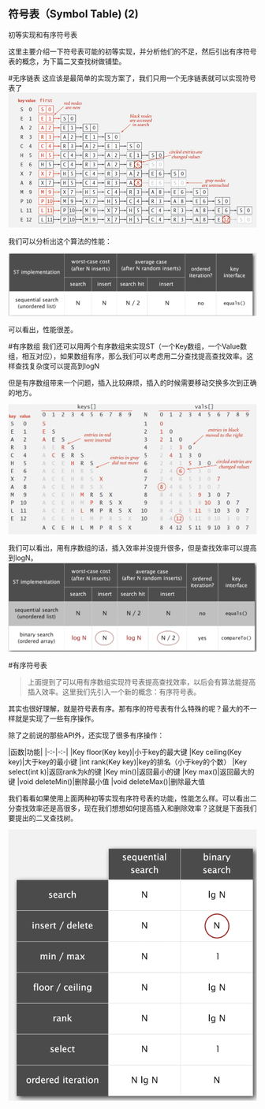 符号表（Symbol Table) (2)
---
初等实现和有序符号表

这里主要介绍一下符号表可能的初等实现，并分析他们的不足，然后引出有序符号表的概念，为下篇二叉查找树做铺垫。

#无序链表
这应该是最简单的实现方案了，我们只用一个无序链表就可以实现符号表了
![Alt text](./1463212411203.png)

我们可以分析出这个算法的性能：

![Alt text](./1463212569575.png)


可以看出，性能很差。

#有序数组
我们还可以用两个有序数组来实现ST（一个Key数组，一个Value数组，相互对应），如果数组有序，那么我们可以考虑用二分查找提高查找效率。这样查找复杂度可以提高到logN


但是有序数组带来一个问题，插入比较麻烦，插入的时候需要移动交换多次到正确的地方。

![Alt text](./1463213031215.png)

我们可以看出，用有序数组的话，插入效率并没提升很多，但是查找效率可以提高到logN。
![Alt text](./1463213045796.png)


#有序符号表
>上面提到了可以用有序数组实现符号表提高查找效率，以后会有算法能提高插入效率。这里我们先引入一个新的概念：有序符号表。

其实也很好理解，就是符号表有序。那有序的符号表有什么特殊的呢？最大的不一样就是实现了一些有序操作。

除了之前说的那些API外，还实现了很多有序操作：

|函数|功能|
|-:-|-:-|
|Key floor(Key key)|小于key的最大键
|Key ceiling(Key key)|大于key的最小键
|int rank(Key key)|key的排名（小于key的个数）
|Key select(int k)|返回rank为k的键
|Key min()|返回最小的键
|Key max()|返回最大的键
|void deleteMin()|删除最小值
|void deleteMax()|删除最大值


我们看看如果使用上面两种初等实现有序符号表的功能，性能怎么样。可以看出二分查找效率还是高很多，现在我们想想如何提高插入和删除效率？这就是下面我们要提出的二叉查找树。

![Alt text](./1463214168394.png)



